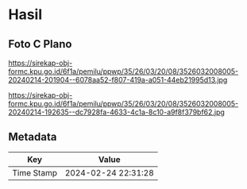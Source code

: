 # Hasil

## Foto C Plano

https://sirekap-obj-formc.kpu.go.id/6f1a/pemilu/ppwp/35/26/03/20/08/3526032008005-20240214-201904--6078aa52-f807-419a-a051-44eb21995d13.jpg

https://sirekap-obj-formc.kpu.go.id/6f1a/pemilu/ppwp/35/26/03/20/08/3526032008005-20240214-192635--dc7928fa-4633-4c1a-8c10-a9f8f379bf62.jpg


## Metadata

| Key        | Value               |
| ---------- | ------------------- |
| Time Stamp | 2024-02-24 22:31:28 |



